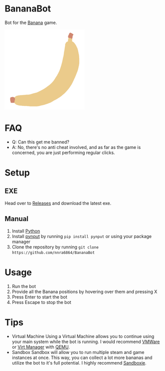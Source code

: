 # BananaBot
Bot for the [Banana](https://store.steampowered.com/app/2923300/Banana/) game.

<img src="Banana.png" alt="Banana" title="Banana" width="256"/>

# FAQ
- Q: Can this get me banned?
- A: No, there's no anti cheat involved, and as far as the game is concerned, you are just performing regular clicks.

# Setup

## EXE
Head over to [Releases](https://github.com/nnra6864/BananaBot/releases) and download the latest exe.

## Manual
1. Install [Python](https://www.python.org/)
2. Install [pynput](https://pypi.org/project/pynput/) by running `pip install pynput` or using your package manager
3. Clone the repository by running `git clone https://github.com/nnra6864/BananaBot`

# Usage
1. Run the bot
2. Provide all the Banana positions by hovering over them and pressing X
3. Press Enter to start the bot
4. Press Escape to stop the bot

# Tips
- Virtual Machine
Using a Virtual Machine allows you to continue using your main system while the bot is running.
I would recommend [VMWare](https://www.vmware.com/products/workstation-player/workstation-player-evaluation.html.html.html.html) or [Virt Manager](https://virt-manager.org/) with [QEMU](https://www.qemu.org/).
- Sandbox
Sandbox will allow you to run multiple steam and game instances at once.
This way, you can collect a lot more bananas and utilize the bot to it's full potential.
I highly recommend [Sandboxie](https://sandboxie-plus.com/).
